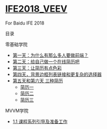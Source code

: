 # [IFE2018_VEEV](https://veev520.github.io/IFE2018_VEEV/)
For Baidu IFE 2018

目录

零基础学院
+ [第一天：为什么有那么多人要做前端？](zero/day_01/Note01.md)
+ [第二天：给自己做一个在线简历吧](zero/day_02/index.html)
+ [第三天：让简历有点色彩](zero/day_03/index.html)
+ [第四天，背景边框列表链接和更复杂的选择器](zero/day_04/index.html)
+ [第五天和第六天 三种简历](zero/day_05_06/01/index.html)
    + [简历一](zero/day_05_06/01/index.html)
    + [简历二](zero/day_05_06/02/index.html)
    + [简历三](zero/day_05_06/03/index.html)

MVVM学院
+ [1.1 课程系列引导及准备工作](san/1_1/QuickStart.html)